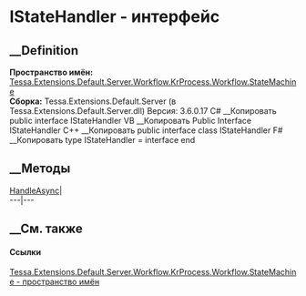 # IStateHandler - интерфейс
##  __Definition
 **Пространство имён:**
[Tessa.Extensions.Default.Server.Workflow.KrProcess.Workflow.StateMachine](N_Tessa_Extensions_Default_Server_Workflow_KrProcess_Workflow_StateMachine.htm)  
 **Сборка:** Tessa.Extensions.Default.Server (в
Tessa.Extensions.Default.Server.dll) Версия: 3.6.0.17
C# __Копировать
     public interface IStateHandler
VB __Копировать
     Public Interface IStateHandler
C++ __Копировать
     public interface class IStateHandler
F# __Копировать
     type IStateHandler = interface end
##  __Методы
[HandleAsync](M_Tessa_Extensions_Default_Server_Workflow_KrProcess_Workflow_StateMachine_IStateHandler_HandleAsync.htm)|  
---|---  
## __См. также
#### Ссылки
[Tessa.Extensions.Default.Server.Workflow.KrProcess.Workflow.StateMachine -
пространство
имён](N_Tessa_Extensions_Default_Server_Workflow_KrProcess_Workflow_StateMachine.htm)
